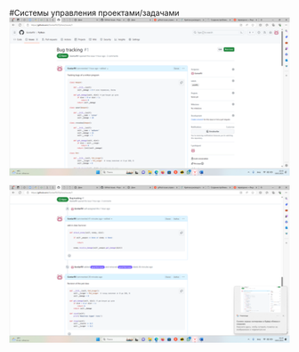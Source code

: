 #Системы управления проектами/задачами
![скрин1](https://github.com/GontarRV/Python/blob/main/Practice/2024-01-18_23-43-20.png)

![скрин2](https://github.com/GontarRV/Python/blob/main/Practice/2024-01-18_23-43-30.png)
